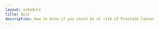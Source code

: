 ```yaml
---
layout: schedule
title: Quiz
description: How to know if you could be at risk of Prostate Cancer
---
```

